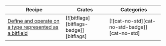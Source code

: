 | Recipe | Crates | Categories |
|--------|--------|------------|
| [Define and operate on a type represented as a bitfield][ex-bitflags] | [![bitflags][bitflags-badge]][bitflags] | [![cat-no-std][cat-no-std-badge]][cat-no-std] |

[ex-bitflags]: bitfield.md#define-and-operate-on-a-type-represented-as-a-bitfield
